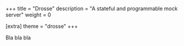 +++
title = "Drosse"
description = "A stateful and programmable mock server"
weight = 0

[extra]
theme = "drosse"
+++

Bla bla bla